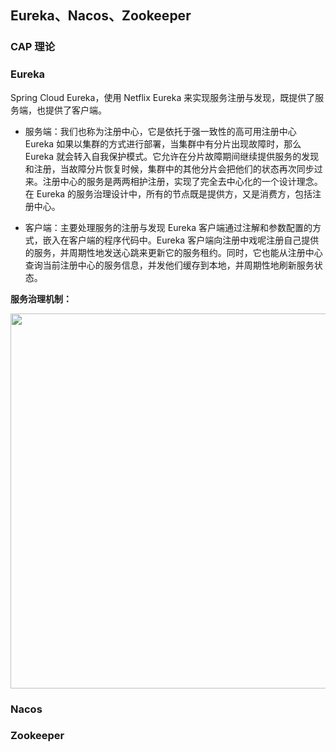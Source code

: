 ## Eureka、Nacos、Zookeeper

### CAP 理论


### Eureka

Spring Cloud Eureka，使用 Netflix Eureka 来实现服务注册与发现，既提供了服务端，也提供了客户端。

- 服务端：我们也称为注册中心，它是依托于强一致性的高可用注册中心
Eureka 如果以集群的方式进行部署，当集群中有分片出现故障时，那么 Eureka 就会转入自我保护模式。它允许在分片故障期间继续提供服务的发现和注册，当故障分片恢复时候，集群中的其他分片会把他们的状态再次同步过来。注册中心的服务是两两相护注册，实现了完全去中心化的一个设计理念。在 Eureka 的服务治理设计中，所有的节点既是提供方，又是消费方，包括注册中心。

- 客户端：主要处理服务的注册与发现
Eureka 客户端通过注解和参数配置的方式，嵌入在客户端的程序代码中。Eureka 客户端向注册中戏呢注册自己提供的服务，并周期性地发送心跳来更新它的服务租约。同时，它也能从注册中心查询当前注册中心的服务信息，并发他们缓存到本地，并周期性地刷新服务状态。

**服务治理机制：**

<image src="./images/Eureka-Service-Governance-Mechanism.png" width="600px">

### Nacos

### Zookeeper

